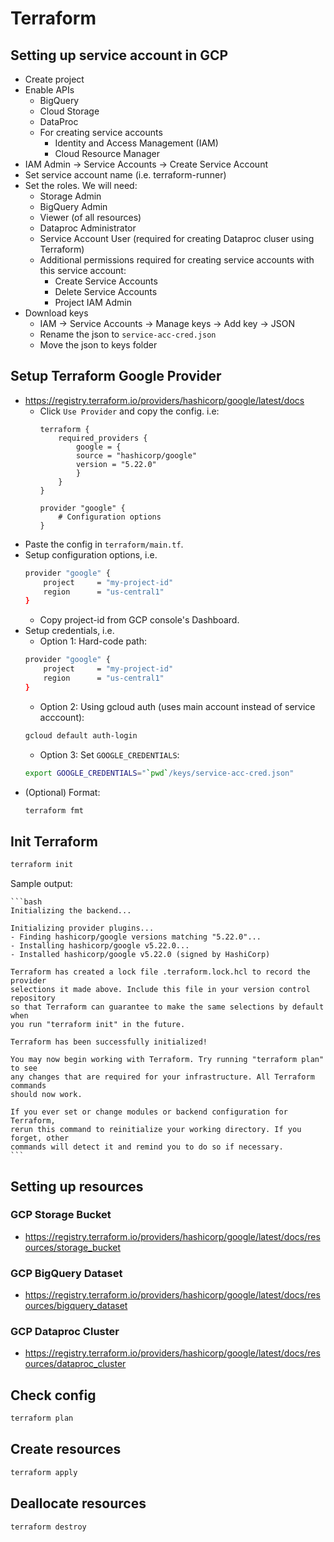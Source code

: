 # Terraform

## Setting up service account in GCP
- Create project
- Enable APIs
    - BigQuery
    - Cloud Storage
    - DataProc
    - For creating service accounts
        - Identity and Access Management (IAM)
        - Cloud Resource Manager
- IAM Admin -> Service Accounts -> Create Service Account
- Set service account name (i.e. terraform-runner)
- Set the roles. We will need:
    - Storage Admin
    - BigQuery Admin
    - Viewer (of all resources)
    - Dataproc Administrator
    - Service Account User (required for creating Dataproc cluser using Terraform)
    - Additional permissions required for creating service accounts with this service account:
        - Create Service Accounts
        - Delete Service Accounts
        - Project IAM Admin
- Download keys
    - IAM -> Service Accounts -> Manage keys -> Add key -> JSON
    - Rename the json to `service-acc-cred.json`
    - Move the json to keys folder

## Setup Terraform Google Provider
- https://registry.terraform.io/providers/hashicorp/google/latest/docs
    - Click `Use Provider` and copy the config. i.e:
        ```
        terraform {
            required_providers {
                google = {
                source = "hashicorp/google"
                version = "5.22.0"
                }
            }
        }

        provider "google" {
            # Configuration options
        }
        ```
- Paste the config in `terraform/main.tf`.
- Setup configuration options, i.e.
    ```bash
    provider "google" {
        project     = "my-project-id"
        region      = "us-central1"
    }
    ```
    - Copy project-id from GCP console's Dashboard.
- Setup credentials, i.e.
    - Option 1: Hard-code path:
    ```bash
    provider "google" {
        project     = "my-project-id"
        region      = "us-central1"
    }
    ```
    - Option 2: Using gcloud auth (uses main account instead of service acccount):
    ```bash
    gcloud default auth-login
    ```
    - Option 3: Set `GOOGLE_CREDENTIALS`:
    ```bash
    export GOOGLE_CREDENTIALS="`pwd`/keys/service-acc-cred.json"
    ```
- (Optional) Format:
    ```bash
    terraform fmt
    ```

## Init Terraform
```bash
terraform init
```

Sample output:

    ```bash
    Initializing the backend...

    Initializing provider plugins...
    - Finding hashicorp/google versions matching "5.22.0"...
    - Installing hashicorp/google v5.22.0...
    - Installed hashicorp/google v5.22.0 (signed by HashiCorp)

    Terraform has created a lock file .terraform.lock.hcl to record the provider
    selections it made above. Include this file in your version control repository
    so that Terraform can guarantee to make the same selections by default when
    you run "terraform init" in the future.

    Terraform has been successfully initialized!

    You may now begin working with Terraform. Try running "terraform plan" to see
    any changes that are required for your infrastructure. All Terraform commands
    should now work.

    If you ever set or change modules or backend configuration for Terraform,
    rerun this command to reinitialize your working directory. If you forget, other
    commands will detect it and remind you to do so if necessary.
    ```

## Setting up resources

### GCP Storage Bucket
- https://registry.terraform.io/providers/hashicorp/google/latest/docs/resources/storage_bucket

### GCP BigQuery Dataset
- https://registry.terraform.io/providers/hashicorp/google/latest/docs/resources/bigquery_dataset

### GCP Dataproc Cluster
- https://registry.terraform.io/providers/hashicorp/google/latest/docs/resources/dataproc_cluster

## Check config 
```bash
terraform plan
```

## Create resources
```bash
terraform apply
```

## Deallocate resources
```bash
terraform destroy
```